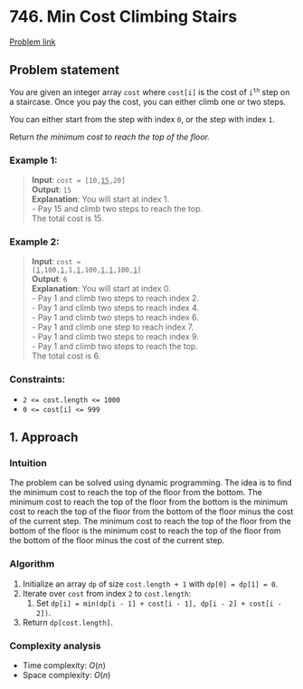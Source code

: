 # 746. Min Cost Climbing Stairs

[Problem link](https://leetcode.com/problems/min-cost-climbing-stairs/)

## Problem statement

You are given an integer array `cost` where `cost[i]` is the cost of <code>i<sup>th</sup></code> step on a staircase. Once you pay the cost, you can either climb one or two steps.

You can either start from the step with index `0`, or the step with index `1`.

Return _the minimum cost to reach the top of the floor._

### Example 1:

> **Input**: <code>cost = [10,<u>15</u>,20]</code> <br /> **Output**: `15` <br /> **Explanation**: You will start at index 1. <br/> - Pay 15 and climb two steps to reach the top. <br/> The total cost is 15.

### Example 2:

> **Input**: <code>cost = [<u>1</u>,100,<u>1</u>,1,<u>1</u>,100,<u>1</u>,<u>1</u>,100,<u>1</u>]</code> <br /> **Output**: `6` <br /> **Explanation**: You will start at index 0. <br/> - Pay 1 and climb two steps to reach index 2. <br/> - Pay 1 and climb two steps to reach index 4. <br/> - Pay 1 and climb two steps to reach index 6. <br/> - Pay 1 and climb one step to reach index 7. <br/> - Pay 1 and climb two steps to reach index 9. <br/> - Pay 1 and climb two steps to reach the top. <br/> The total cost is 6.

### Constraints:

- `2 <= cost.length <= 1000`
- `0 <= cost[i] <= 999`

## 1. Approach

### Intuition

The problem can be solved using dynamic programming. The idea is to find the minimum cost to reach the top of the floor from the bottom. The minimum cost to reach the top of the floor from the bottom is the minimum cost to reach the top of the floor from the bottom of the floor minus the cost of the current step. The minimum cost to reach the top of the floor from the bottom of the floor is the minimum cost to reach the top of the floor from the bottom of the floor minus the cost of the current step.

### Algorithm

1. Initialize an array `dp` of size `cost.length + 1` with `dp[0] = dp[1] = 0`.
2. Iterate over `cost` from index `2` to `cost.length`:
   1. Set `dp[i] = min(dp[i - 1] + cost[i - 1], dp[i - 2] + cost[i - 2])`.
3. Return `dp[cost.length]`.

### Complexity analysis

- Time complexity: $O(n)$
- Space complexity: $O(n)$
